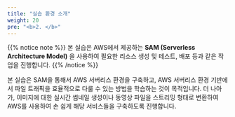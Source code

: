 ```yaml
---
title: "실습 환경 소개"
weight: 20
pre: "<b>2. </b>"
---
```


{{% notice note %}}
본 실습은 AWS에서 제공하는 **SAM (Serverless Architecture Model)** 을 사용하여 필요한 리소스 생성 및 테스트, 배포 등과 같은 작업을 진행합니다.
{{% /notice %}}

본 실습은 SAM을 통해서 AWS 서버리스 환경을 구축하고, AWS 서버리스 환경 기반에서 파일 트래픽을 효율적으로 다룰 수 있는 방법을 학습하는 것이 목적입니다. 더 나아가, 이미지에 대한 실시간 썸네일 생성이나 동영상 파일을 스트리밍 형태로 변환하여 AWS를 사용하여 손 쉽게 해당 서비스들을 구축하도록 진행합니다.

